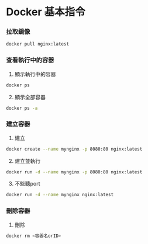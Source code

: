 # Docker 基本指令

### 拉取鏡像
  ```bash
  docker pull nginx:latest
  ```
### 查看執行中的容器
1. 顯示執行中的容器
  ```bash
  docker ps
  ```
2. 顯示全部容器
  ```bash
  docker ps -a
  ```

### 建立容器
1. 建立
  ```bash
  docker create --name mynginx -p 8080:80 nginx:latest
  ```
2. 建立並執行
  ```bash
  docker run -d --name mynginx -p 8080:80 nginx:latest
  ```
3. 不監聽port
  ```bash
  docker run -d --name mynginx nginx:latest
  ```
### 刪除容器
1. 刪除
  ```bash
  docker rm <容器名orID>
  ```
